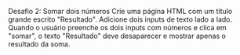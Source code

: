 Desafio 2: Somar dois números
Crie uma página HTML com um título grande escrito "Resultado". Adicione dois inputs de texto lado a lado. Quando o usuário preenche os dois inputs com números e clica em "somar", o texto "Resultado" deve desaparecer e mostrar apenas o resultado da soma.